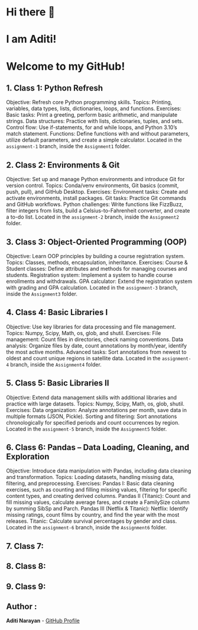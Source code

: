 # Hi there 👋  

# I am Aditi!


# Welcome to my GitHub!

## 1. Class 1: Python Refresh
Objective: Refresh core Python programming skills.
Topics: Printing, variables, data types, lists, dictionaries, loops, and functions.
Exercises:
Basic tasks: Print a greeting, perform basic arithmetic, and manipulate strings.
Data structures: Practice with lists, dictionaries, tuples, and sets.
Control flow: Use if-statements, for and while loops, and Python 3.10’s match statement.
Functions: Define functions with and without parameters, utilize default parameters, and create a simple calculator.
Located in the `assignment-1` branch, inside the `Assignment1` folder.

 ## 2. Class 2: Environments & Git 
Objective: Set up and manage Python environments and introduce Git for version control.
Topics: Conda/venv environments, Git basics (commit, push, pull), and GitHub Desktop.
Exercises:
Environment tasks: Create and activate environments, install packages.
Git tasks: Practice Git commands and GitHub workflows.
Python challenges: Write functions like FizzBuzz, filter integers from lists, build a Celsius-to-Fahrenheit converter, and create a to-do list.
Located in the `assignment-2` branch, inside the `Assignment2` folder.

## 3. Class 3: Object-Oriented Programming (OOP) 
Objective: Learn OOP principles by building a course registration system.
Topics: Classes, methods, encapsulation, inheritance.
Exercises:
Course & Student classes: Define attributes and methods for managing courses and students.
Registration system: Implement a system to handle course enrollments and withdrawals.
GPA calculator: Extend the registration system with grading and GPA calculation.
Located in the `assignment-3` branch, inside the `Assignment3` folder.

## 4. Class 4: Basic Libraries I 
Objective: Use key libraries for data processing and file management.
Topics: Numpy, Scipy, Math, os, glob, and shutil.
Exercises:
File management: Count files in directories, check naming conventions.
Data analysis: Organize files by date, count annotations by month/year, identify the most active months.
Advanced tasks: Sort annotations from newest to oldest and count unique regions in satellite data.
Located in the `assignment-4` branch, inside the `Assignment4` folder.

## 5. Class 5: Basic Libraries II 
Objective: Extend data management skills with additional libraries and practice with large datasets.
Topics: Numpy, Scipy, Math, os, glob, shutil.
Exercises:
Data organization: Analyze annotations per month, save data in multiple formats (JSON, Pickle).
Sorting and filtering: Sort annotations chronologically for specified periods and count occurrences by region.
Located in the `assignment-5` branch, inside the `Assignment5` folder.

## 6. Class 6: Pandas – Data Loading, Cleaning, and Exploration 
Objective: Introduce data manipulation with Pandas, including data cleaning and transformation.
Topics: Loading datasets, handling missing data, filtering, and preprocessing.
Exercises:
Pandas I: Basic data cleaning exercises, such as counting and filling missing values, filtering for specific content types, and creating derived columns.
Pandas II (Titanic): Count and fill missing values, calculate average fares, and create a FamilySize column by summing SibSp and Parch.
Pandas III (Netflix & Titanic):
Netflix: Identify missing ratings, count films by country, and find the year with the most releases.
Titanic: Calculate survival percentages by gender and class.
Located in the `assignment-6` branch, inside the `Assignment6` folder.

## 7. Class 7: 

## 8. Class 8:

## 9. Class 9: 

## Author :

   **Aditi Narayan** - [GitHub Profile](https://github.com/aditinarayann/aditinarayann.git)
